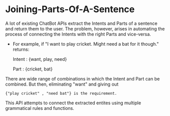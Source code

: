 # Joining-Parts-Of-A-Sentence

A lot of existing ChatBot APIs extract the Intents and Parts of a sentence and return them to the user. The problem, however, arises in automating the process of connecting the Intents with the right Parts and vice-versa. 

- For example, if "I want to play cricket. Might need a bat for it though." returns: 

    Intent : {want, play, need}

    Part : {cricket, bat}

There are wide range of combinations in which the Intent and Part can be combined. But then, eliminating "want" and giving out 

    {"play cricket" , "need bat"} is the requirement.  

This API attempts to connect the extracted entites using multiple grammatical rules and functions. 


